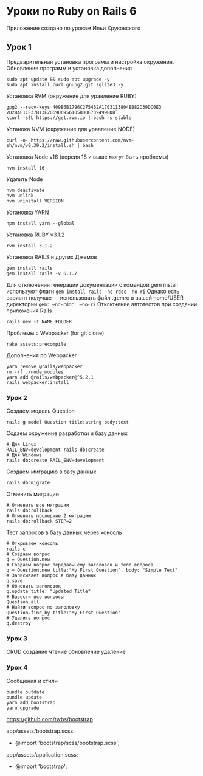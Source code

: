 # Уроки по Ruby on Rails 6

Приложение создано по урокам Ильи Круковского

## Урок 1
Предварительная установка программ и настройка окружения.
Обновление программ и установка дополнения  
```
sudo apt update && sudo apt upgrade -y
sudo apt install curl gnupg2 git sqlite3 -y
```
Установка RVM (окружение для уравление RUBY)
```
gpg2 --recv-keys 409B6B1796C275462A1703113804BB82D39DC0E3 7D2BAF1CF37B13E2069D6956105BD0E739499BDB`
\curl -sSL https://get.rvm.io | bash -s stable
```
Устанока NVM (окружение для уравление NODE)  
```
curl -o- https://raw.githubusercontent.com/nvm-sh/nvm/v0.39.2/install.sh | bash
```
Установка Node v16 (версия 18 и выше могут быть проблемы)
```
nvm install 16
```
Удалить Node
```
nvm deactivate
nvm unlink
nvm uninstall VERSION
```
Установка YARN  
```
npm install yarn --global
```
Установка RUBY v3.1.2  
```
rvm install 3.1.2
```
Установка RAILS и других Джемов  
```
gem install rails
gem install rails -v 6.1.7
```
Для отключения генерации документации с командой gem install используют флаги `gem install rails —no-rdoc —no-ri`
Однако есть вариант получше — использовать файл .gemrc в вашей home/USER директории
`gem: —no-rdoc  —no-ri`
Отключение автотестов при создании приложения Rails  
```
rails new -T NAME_FOLDER
```
Проблемы с Webpacker (for git clone)
```
rake assets:precompile
```
Дополнения по Webpacker
```
yarn remove @rails/webpacker
rm -rf ./node_modules
yarn add @rails/webpacker@^5.2.1
rails webpacker:install
```
### Урок 2
Создаем модель Question
```
rails g model Question title:string body:text
```
Содаем окружение разработки и базу данных
```
# Для Linux
RAIL_ENV=development rails db:create
# Для Windows
rails db:create RAIL_ENV=development
```
Создаем миграцию в базу данных
```
rails db:migrate
```
Отменить миграции
```
# Отменить все миграции
rails db:rollback
# Отменить последние 2 миграции
rails db:rollback STEP=2
```
Тест запросов в базу данных через консоль
```
# Открываем консоль
rails c
# Создаем вопрос
q = Question.new
# Создаем вопрос передаем ему заголовок и тело вопроса
q = Question.new title:"My First Question", body: "Simple Text"
# Записывает вопрос в базу данных
q.save
# Обновить заголовок
q.update title: "Updated Title"
# Вывести все вопросы
Question.all
# Найти вопрос по заголовку
Question.find_by title:"My First Question"
# Удалить вопрос
q.destroy
```

### Урок 3
CRUD создание чтение обновление удаление


### Урок 4
Сообщения и стили
```
bundle outdate
bundle update
yarn add bootstrap
yarn upgrade
```
https://github.com/twbs/bootstrap

app/assets/bootstrap.scss:
- @import 'bootstrap/scss/bootstrap.scss';

app/assets/application.scss:
- @import 'bootstrap';